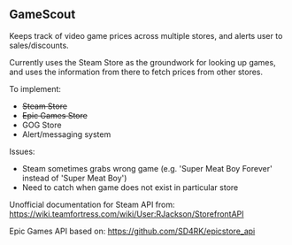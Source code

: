 ## GameScout

Keeps track of video game prices across multiple stores, and alerts user to sales/discounts.

Currently uses the Steam Store as the groundwork for looking up games, and uses the information from there to fetch prices from other stores.

To implement:
- <s>Steam Store</s>
- <s>Epic Games Store</s>
- GOG Store
- Alert/messaging system

Issues:
- Steam sometimes grabs wrong game (e.g. 'Super Meat Boy Forever' instead of 'Super Meat Boy')
- Need to catch when game does not exist in particular store


Unofficial documentation for Steam API from: https://wiki.teamfortress.com/wiki/User:RJackson/StorefrontAPI

Epic Games API based on: https://github.com/SD4RK/epicstore_api

